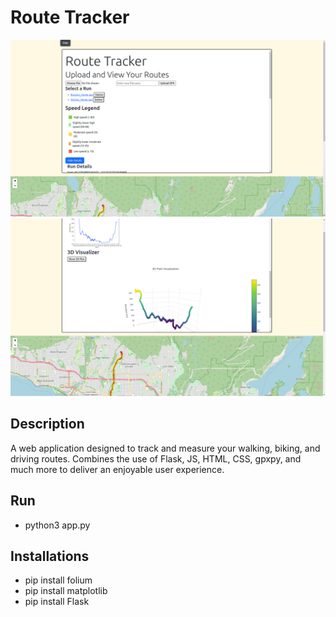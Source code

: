 # Route Tracker

![Main Image](Gallery/Screenshot%20from%202024-10-28%2020-29-40.png)
![Main Image](Gallery/Screenshot%20from%202024-10-28%2020-30-23.png)


## Description

A web application designed to track and measure your walking, biking, and driving routes.
Combines the use of Flask, JS, HTML, CSS, gpxpy, and much more to deliver an enjoyable user experience.

## Run
- python3 app.py

## Installations
- pip install folium
- pip install matplotlib
- pip install Flask
